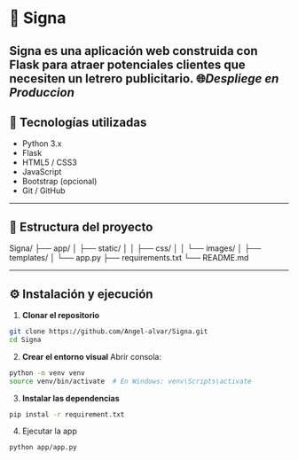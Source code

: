 # 📸 Signa

**Signa** es una aplicación web construida con Flask para atraer potenciales clientes que necesiten un letrero publicitario.
 🌐***Despliege en Produccion***
---

## 🚀 Tecnologías utilizadas

- Python 3.x
- Flask
- HTML5 / CSS3
- JavaScript
- Bootstrap (opcional)
- Git / GitHub

---

## 📁 Estructura del proyecto
Signa/
├── app/
│ ├── static/
│ │ ├── css/
│ │ └── images/
│ ├── templates/
│ └── app.py
├── requirements.txt
└── README.md

---

## ⚙️ Instalación y ejecución

1. **Clonar el repositorio**
```bash
git clone https://github.com/Angel-alvar/Signa.git
cd Signa
```

2. **Crear el entorno visual**
Abrir consola:
```bash
python -m venv venv
source venv/bin/activate  # En Windows: venv\Scripts\activate
```
3. **Instalar las dependencias**
``` bash
pip instal -r requirement.txt
```
4. Ejecutar la app
``` bash
python app/app.py
```
